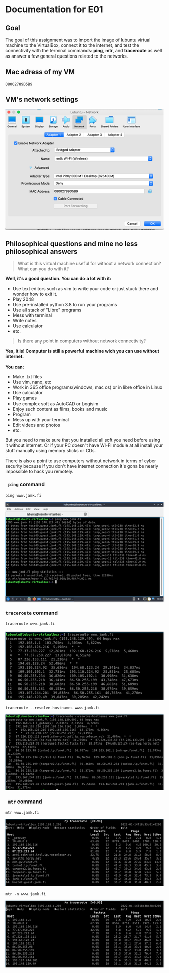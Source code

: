 # Documentation for E01

## Goal

The goal of this assignment was to import the image of lubuntu virtual machine to the VirtualBox, connect it to the internet, and test the connectivity with the terminal commands: **ping**, **mtr**, and **traceroute** as well as answer a few general questions related to the networks.

## Mac adress of my VM

```
08002789D5B9
```
## VM's network settings

![](/documentation/E01/networkst.png)

## Philosophical questions and mine no less philosophical answers 

> What is this virtual machine useful for without a network connection? What can you do with it?

**Well, it's a good question. You can do a lot with it:**

* Use text editors such as vim to write your code or just stuck there and wonder how to exit it.
* Play 2048
* Use pre-installed python 3.8 to run your programs 
* Use all stack of "Libre" programs 
* Mess with terminal
* Write notes
* Use calculator
* etc.
> Is there any point in computers without network connectivity?

**Yes, it is! Computer is still a powerful machine wich you can use without internet.** 
\
\
**You can:**

* Make .txt files
* Use vim, nano, etc
* Work in 365 office programs(windows, mac os) or in libre office in Linux
* Use calculator 
* Play games 
* Use complex soft as AutoCAD or Logisim 
* Enjoy such content as films, books and music
* Program 
* Mess up with your terminal
* Edit videos and photos 
* etc.

But you need to make sure that you installed all soft you need before using it without internet. Or if your PC doesn't have WI-FI module at all install your stuff manually using memory sticks or CDs.

There is also a point to use computers without network in terms of cyber security because if you don't have internet connection it's gona be nearly impossible to hack you remotely. 

### **` ping` command**

```
ping www.jamk.fi
```

![](/documentation/E01/ping.png)


### **`traceroute` command**

```
traceroute www.jamk.fi
```

![](/documentation/E01/traceroute.png)

```
traceroute --resolve-hostnames www.jamk.fi
```
![](/documentation/E01/traceroute2.png)


###  **` mtr`  command**

```
mtr www.jamk.fi
```

![](/documentation/E01/mtr.png)

```
mtr -n www.jamk.fi
```

![](/documentation/E01/mtr-n.png)



